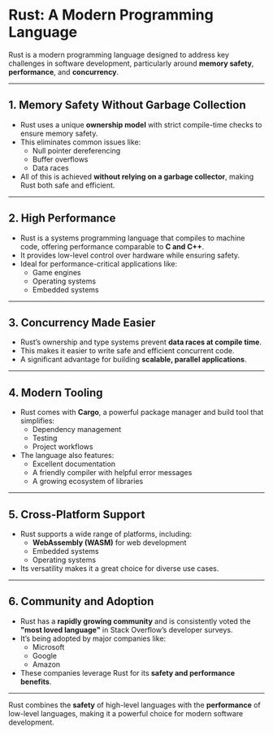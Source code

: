 # Rust: A Modern Programming Language

Rust is a modern programming language designed to address key challenges in software development, particularly around **memory safety**, **performance**, and **concurrency**.

---

## 1. Memory Safety Without Garbage Collection
- Rust uses a unique **ownership model** with strict compile-time checks to ensure memory safety.
- This eliminates common issues like:
  - Null pointer dereferencing
  - Buffer overflows
  - Data races
- All of this is achieved **without relying on a garbage collector**, making Rust both safe and efficient.

---

## 2. High Performance
- Rust is a systems programming language that compiles to machine code, offering performance comparable to **C and C++**.
- It provides low-level control over hardware while ensuring safety.
- Ideal for performance-critical applications like:
  - Game engines
  - Operating systems
  - Embedded systems

---

## 3. Concurrency Made Easier
- Rust’s ownership and type systems prevent **data races at compile time**.
- This makes it easier to write safe and efficient concurrent code.
- A significant advantage for building **scalable, parallel applications**.

---

## 4. Modern Tooling
- Rust comes with **Cargo**, a powerful package manager and build tool that simplifies:
  - Dependency management
  - Testing
  - Project workflows
- The language also features:
  - Excellent documentation
  - A friendly compiler with helpful error messages
  - A growing ecosystem of libraries

---

## 5. Cross-Platform Support
- Rust supports a wide range of platforms, including:
  - **WebAssembly (WASM)** for web development
  - Embedded systems
  - Operating systems
- Its versatility makes it a great choice for diverse use cases.

---

## 6. Community and Adoption
- Rust has a **rapidly growing community** and is consistently voted the **"most loved language"** in Stack Overflow’s developer surveys.
- It’s being adopted by major companies like:
  - Microsoft
  - Google
  - Amazon
- These companies leverage Rust for its **safety and performance benefits**.

---

Rust combines the **safety** of high-level languages with the **performance** of low-level languages, making it a powerful choice for modern software development.
